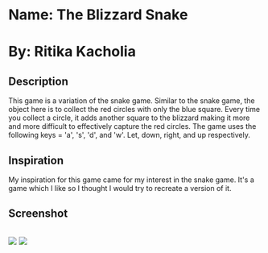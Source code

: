 <h1>Name: The Blizzard Snake</h1>

<h1>By: Ritika Kacholia</h1>

<h2>Description</h2>

<p>This game is a variation of the snake game. Similar to the snake game, the object here is to collect the red circles with only the 
blue square. Every time you collect a circle, it adds another square to the blizzard making it more and more difficult to effectively 
capture the red circles. The game uses the following keys = 'a', 's', 'd', and 'w'. Let, down, right, and up respectively.</p>

<h2>Inspiration</h2>

<p>My inspiration for this game came for my interest in the snake game. It's a game which I like so I thought I would try to recreate a version of it.</p>

<h2>Screenshot<h2>
<img src = "http://i.imgur.com/EqFcKtN.png">
<img src = "http://i.imgur.com/iSWDMC1.png">
